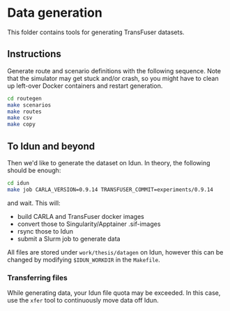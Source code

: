 # Data generation

This folder contains tools for generating TransFuser datasets.

## Instructions

Generate route and scenario definitions with the following sequence.
Note that the simulator may get stuck and/or crash, so you might
have to clean up left-over Docker containers and restart generation.
    
```sh
cd routegen
make scenarios
make routes
make csv
make copy
```

## To Idun and beyond

Then we'd like to generate the dataset on Idun.
In theory, the following should be enough:

```sh
cd idun
make job CARLA_VERSION=0.9.14 TRANSFUSER_COMMIT=experiments/0.9.14
```
and wait. This will:
- build CARLA and TransFuser docker images
- convert those to Singularity/Apptainer .sif-images
- rsync those to Idun
- submit a Slurm job to generate data

All files are stored under `work/thesis/datagen` on Idun,
however this can be changed by modifying `$IDUN_WORKDIR` in the `Makefile`.

### Transferring files

While generating data, your Idun file quota may be exceeded.
In this case, use the `xfer` tool to continuously move data off Idun.
